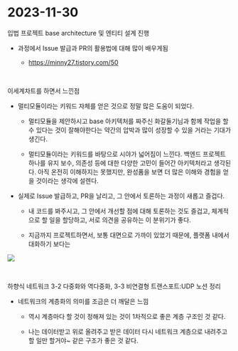 # 2023-11-30

입법 프로젝트 base architecture 및 엔티티 설계 진행

- 과정에서 Issue 발급과 PR의 활용법에 대해 많이 배우게됨
  
  - https://minny27.tistory.com/50

<br>

이세계차트를 하면서 느낀점

- 멀티모듈이라는 키워드 자체를 얻은 것으로 정말 많은 도움이 되었다.
  
  - 멀티모듈을 제안하시고 base 아키텍처를 짜주신 화갈둘기님과 함께 작업을 할 수 있다는 것이 잘해야한다는 약간의 압박과 많이 성장할 수 있을 거라는 기대가 생긴다.
  
  - 멀티모듈이라는 키워드를 바탕으로 시야가 넓어짐이 느낀다. 백엔드 프로젝트 하나를 유지 보수, 의존성 등에 대한 다양한 고민이 들어간 아키텍처라고 생각된다. 아직 온전히 이해하지는 못했지만, 완성품을 보면 더 많은 이해와 경험을 얻을 것이라는 생각에 설렌다.

- 실제로 Issue 발급하고, PR을 날리고, 그 안에서 토론하는 과정이 새롭고 즐겁다.
  
  - 내 코드를 봐주시고, 그 안에서 개선할 점에 대해 토론하는 것도 즐겁고, 체계적으로 할 일을 할당하고, 서로 의견을 공유하는 이 분위기가 좋다.
  
  - 지금까지 프로젝트하면서, 보통 대면으로 가까이 있었기 때문에, 플랫폼 내에서 대화하기 보다는 

![](C:\Users\ganjisriver\AppData\Roaming\marktext\images\2023-11-30-21-58-19-image.png)



<br>

하향식 네트워크 3-2 다중화와 역다중화, 3-3 비연결형 트랜스포트:UDP 노션 정리

- 네트워크의 계층화의 의미를 조금은 더 깨달은 느낌
  
  - 역시 계층마다 할 것이 정해져 있는 것이 1차적으로 좋은 계층 구조인 것 같다.
  
  - 나는 데이터받고 위로 올려주고 받은 데이터 다시 네트워크 계층으로 내려주고 할 일만 할거야~ 같은 구조가 좋은 것 같다.


